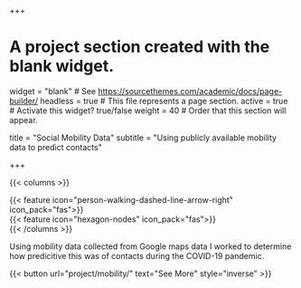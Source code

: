 +++
# A project section created with the blank widget.
widget = "blank"  # See https://sourcethemes.com/academic/docs/page-builder/
headless = true  # This file represents a page section.
active = true # Activate this widget? true/false
weight = 40  # Order that this section will appear.

title = "Social Mobility Data"
subtitle = "Using publicly available mobility data to predict contacts"

+++

{{< columns >}}
<div class="col-md-4">
</div>
<div class="col-md-2">
    {{< feature icon="person-walking-dashed-line-arrow-right" icon_pack="fas">}}
</div>
<div class="col-md-2">
    {{< feature icon="hexagon-nodes" icon_pack="fas">}}
</div>
<div class="col-md-4">
</div>
{{< /columns >}}

Using mobility data collected from Google maps data I worked to determine how predicitive this was of contacts during the COVID-19 pandemic.

{{< button url="project/mobility/" text="See More" style="inverse" >}}